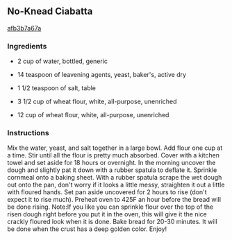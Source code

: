 ## No-Knead Ciabatta

[afb3b7a67a](http://www.food.com/recipe/no-knead-ciabatta-393599)

### Ingredients

 - 2 cup of water, bottled, generic

 - 14 teaspoon of leavening agents, yeast, baker's, active dry

 - 1 1/2 teaspoon of salt, table

 - 3 1/2 cup of wheat flour, white, all-purpose, unenriched

 - 12 cup of wheat flour, white, all-purpose, unenriched

### Instructions

Mix the water, yeast, and salt together in a large bowl. Add flour one cup at a time. Stir until all the flour is pretty much absorbed. Cover with a kitchen towel and set aside for 18 hours or overnight. In the morning uncover the dough and slightly pat it down with a rubber spatula to deflate it. Sprinkle cornmeal onto a baking sheet. With a rubber spatula scrape the wet dough out onto the pan, don't worry if it looks a little messy, straighten it out a little with floured hands. Set pan aside uncovered for 2 hours to rise (don't expect it to rise much). Preheat oven to 425F an hour before the bread will be done rising. Note:If you like you can sprinkle flour over the top of the risen dough right before you put it in the oven, this will give it the nice crackly floured look when it is done. Bake bread for 20-30 minutes. It will be done when the crust has a deep golden color. Enjoy!